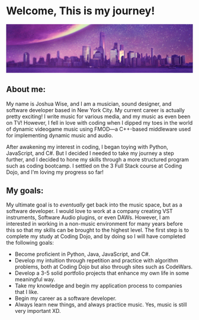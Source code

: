 # Welcome, This is my journey!

![a highly stylized New York City skyline](joshPic.png)

## About me:

My name is Joshua Wise, and I am a musician, sound designer, and software developer based in New York City. My current career is actually pretty exciting! I write music for various media, and my music as even been on TV! However, I fell in love with coding when I dipped my toes in the world of dynamic videogame music using FMOD—a C++-based middleware used for implementing dynamic music and audio. 

After awakening my interest in coding, I began toying with Python, JavaScript, and C#. But I decided I needed to take my journey a step further, and I decided to hone my skills through a more structured program such as coding bootcamp. I settled on the 3 Full Stack course at Coding Dojo, and I'm loving my progress so far!

## My goals:

My ultimate goal is to *eventually* get back into the music space, but as a software developer. I would love to work at a company creating VST instruments, Software Audio plugins, or even DAWs. However, I am interested in working in a non-music environment for many years before this so that my skills can be brought to the highest level. The first step is to complete my study at Coding Dojo, and by doing so I will have completed the following goals:

* Become proficient in Python, Java, JavaScript, and C#.
* Develop my intuition through repetition and practice with algorithm problems, both at Coding Dojo but also through sites such as CodeWars.
* Develop a 3-5 solid portfolio projects that enhance my own life in some meaningful way.
* Take my knowledge and begin my application process to companies that I like.
* Begin my career as a software developer.
* Always learn new things, and always practice music. Yes, music is still very important XD.
